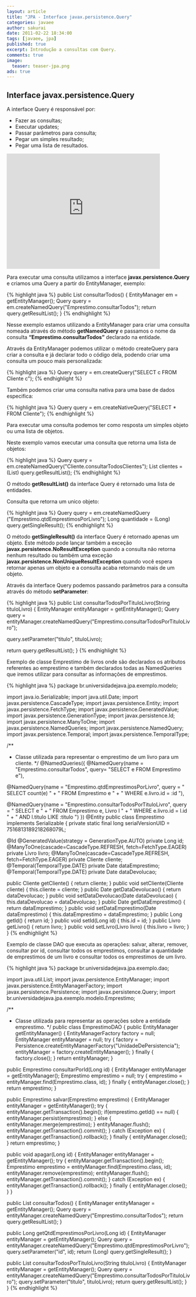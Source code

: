 ```yaml
---
layout: article
title: "JPA - Interface javax.persistence.Query"
categories: javaee
author: sakurai
date: 2011-02-22 18:34:00
tags: [javaee, jpa]
published: true
excerpt: Introdução a consultas com Query.
comments: true
image:
  teaser: teaser-jpa.png
ads: true
---
```


## Interface javax.persistence.Query

A interface Query é responsável por:

* Fazer as consultas;
* Executar updates;
* Passar parâmetros para consulta;
* Pegar um simples resultado;
* Pegar uma lista de resultados.

<iframe width="420" height="315" src="https://www.youtube.com/embed/sPC-oL-5ifQ" frameborder="0" allowfullscreen></iframe>

Para executar uma consulta utilizamos a interface **javax.persistence.Query** e criamos uma Query a partir do EntityManager, exemplo:

{% highlight java %}
public List<Emprestimo> consultarTodos() {
  EntityManager em = getEntityManager();
  Query query = em.createNamedQuery("Emprestimo.consultarTodos");
  return query.getResultList();
}
{% endhighlight %}

Nesse exemplo estamos utilizando a EntityManager para criar uma consulta nomeada através do método **getNamedQuery** e passamos o nome da consulta **“Emprestimo.consultarTodos”** declarado na entidade.

Através da EntityManager podemos utilizar o método createQuery para criar a consulta e já declarar todo o código dela, podendo criar uma consulta um pouco mais personalizada:

{% highlight java %}
Query query = em.createQuery("SELECT c FROM Cliente c");
{% endhighlight %}

Também podemos criar uma consulta nativa para uma base de dados especifica:

{% highlight java %}
Query query = em.createNativeQuery("SELECT * FROM Cliente");
{% endhighlight %}

Para executar uma consulta podemos ter como resposta um simples objeto ou uma lista de objetos.

Neste exemplo vamos executar uma consulta que retorna uma lista de objetos:

{% highlight java %}
Query query = em.createNamedQuery("Cliente.consultarTodosClientes");
List<Cliente> clientes = (List<Cliente>) query.getResultList();
{% endhighlight %}

O método **getResultList()** da interface Query é retornado uma lista de entidades.

Consulta que retorna um unico objeto:

{% highlight java %}
Query query = em.createNamedQuery ("Emprestimo.qtdEmprestimosPorLivro");
Long quantidade = (Long) query.getSingleResult();
{% endhighlight %}

O método **getSingleResult()** da interface Query é retornado apenas um objeto. Este método pode lançar também a exceção **javax.persistence.NoResultException** quando a consulta não retorna nenhum resultado ou também uma exceção **javax.persistence.NonUniqueResultException** quando você espera retornar apenas um
objeto e a consulta acaba retornando mais de um objeto.

Através da interface Query podemos passando parâmetros para a consulta através do método **setParameter**:

{% highlight java %}
public List<Emprestimo> consultarTodosPorTituloLivro(String tituloLivro) {
  EntityManager entityManager = getEntityManager();
  Query query = entityManager.createNamedQuery("Emprestimo.consultarTodosPorTituloLivro");

  query.setParameter("titulo", tituloLivro);

  return query.getResultList();
}
{% endhighlight %}

Exemplo de classe Emprestimo de livros onde são declarados os atributos referentes ao emprestimo e também declarados todas as NamedQueries que iremos utilizar para consultar as informações de emprestimos.

{% highlight java %}
package br.universidadejava.jpa.exemplo.modelo;

import java.io.Serializable;
import java.util.Date;
import javax.persistence.CascadeType;
import javax.persistence.Entity;
import javax.persistence.FetchType;
import javax.persistence.GeneratedValue;
import javax.persistence.GenerationType;
import javax.persistence.Id;
import javax.persistence.ManyToOne;
import javax.persistence.NamedQueries;
import javax.persistence.NamedQuery;
import javax.persistence.Temporal;
import javax.persistence.TemporalType;

/**
 * Classe utilizada para representar o emprestimo de um livro para um cliente.
 */
@NamedQueries({
  @NamedQuery(name = "Emprestimo.consultarTodos",
              query= "SELECT e FROM Emprestimo e"),

  @NamedQuery(name = "Emprestimo.qtdEmprestimosPorLivro",
              query = " SELECT count(e) " +
                      " FROM Emprestimo e " +
                      " WHERE e.livro.id = :id "),

  @NamedQuery(name = "Emprestimo.consultarTodosPorTituloLivro",
              query = " SELECT e " +
                      " FROM Emprestimo e, Livro l " +
                      " WHERE e.livro.id = l.id " +
                      " AND l.titulo LIKE :titulo ")
})
@Entity
public class Emprestimo implements Serializable {
  private static final long serialVersionUID = 7516813189218268079L;

  @Id
  @GeneratedValue(strategy = GenerationType.AUTO)
  private Long id;
  @ManyToOne(cascade=CascadeType.REFRESH, fetch=FetchType.EAGER)
  private Livro livro;
  @ManyToOne(cascade=CascadeType.REFRESH, fetch=FetchType.EAGER)
  private Cliente cliente;
  @Temporal(TemporalType.DATE)
  private Date dataEmprestimo;
  @Temporal(TemporalType.DATE)
  private Date dataDevolucao;

  public Cliente getCliente() { return cliente; }
  public void setCliente(Cliente cliente) { this.cliente = cliente; }
  public Date getDataDevolucao() { return dataDevolucao; }
  public void setDataDevolucao(Date dataDevolucao) {
    this.dataDevolucao = dataDevolucao;
  }
  public Date getDataEmprestimo() { return dataEmprestimo; }
  public void setDataEmprestimo(Date dataEmprestimo) {
    this.dataEmprestimo = dataEmprestimo;
  }
  public Long getId() { return id; }
  public void setId(Long id) { this.id = id; }
  public Livro getLivro() { return livro; }
  public void setLivro(Livro livro) { this.livro = livro; }
}
{% endhighlight %}

Exemplo de classe DAO que executa as operações: salvar, alterar, remover, consultar por id, consultar todos os emprestimos, consultar a quantidade de emprestimos de um livro e consultar todos os emprestimos de um livro.

{% highlight java %}
package br.universidadejava.jpa.exemplo.dao;

import java.util.List;
import javax.persistence.EntityManager;
import javax.persistence.EntityManagerFactory;
import javax.persistence.Persistence;
import javax.persistence.Query;
import br.universidadejava.jpa.exemplo.modelo.Emprestimo;

/**
 * Classe utilizada para representar as operações sobre a entidade emprestimo.
 */
public class EmprestimoDAO {
  public EntityManager getEntityManager() {
    EntityManagerFactory factory = null;
    EntityManager entityManager = null;
    try {
      factory = Persistence.createEntityManagerFactory("UnidadeDePersistencia");
      entityManager = factory.createEntityManager();
    } finally {
      factory.close();
    }
    return entityManager;
  }

  public Emprestimo consultarPorId(Long id) {
    EntityManager entityManager = getEntityManager();
    Emprestimo emprestimo = null;
    try {
      emprestimo = entityManager.find(Emprestimo.class, id);
    } finally {
      entityManager.close();
    }
    return emprestimo;
  }

  public Emprestimo salvar(Emprestimo emprestimo) {
    EntityManager entityManager = getEntityManager();
    try {
      entityManager.getTransaction().begin();
      if(emprestimo.getId() == null) {
        entityManager.persist(emprestimo);
      } else {
        entityManager.merge(emprestimo);
      }
      entityManager.flush();
      entityManager.getTransaction().commit();
    } catch (Exception ex) {
      entityManager.getTransaction().rollback();
    } finally {
      entityManager.close();
    }
    return emprestimo;
  }

  public void apagar(Long id) {
    EntityManager entityManager = getEntityManager();
    try {
      entityManager.getTransaction().begin();
      Emprestimo emprestimo = entityManager.find(Emprestimo.class, id);
      entityManager.remove(emprestimo);
      entityManager.flush();
      entityManager.getTransaction().commit();
    } catch (Exception ex) {
      entityManager.getTransaction().rollback();
    } finally {
      entityManager.close();
    }
  }

  public List<Emprestimo> consultarTodos() {
    EntityManager entityManager = getEntityManager();
    Query query = entityManager.createNamedQuery("Emprestimo.consultarTodos");
    return query.getResultList();
  }

  public Long getQtdEmprestimosPorLivro(Long id) {
    EntityManager entityManager = getEntityManager();
    Query query = entityManager.createNamedQuery("Emprestimo.qtdEmprestimosPorLivro");
    query.setParameter("id", id);
    return (Long) query.getSingleResult();
  }

  public List<Emprestimo> consultarTodosPorTituloLivro(String tituloLivro) {
    EntityManager entityManager = getEntityManager();
    Query query = entityManager.createNamedQuery("Emprestimo.consultarTodosPorTituloLivro");
    query.setParameter("titulo", tituloLivro);
    return query.getResultList();
  }
}
{% endhighlight %}
